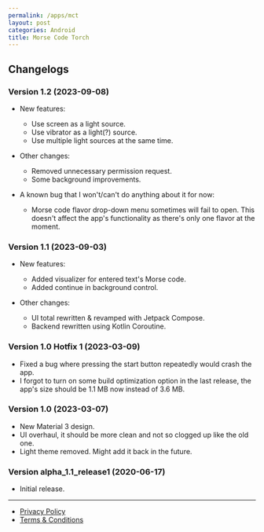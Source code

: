 ```yaml
---
permalink: /apps/mct
layout: post
categories: Android
title: Morse Code Torch
---
```


## Changelogs

### Version 1.2 (2023-09-08)

- New features:
    - Use screen as a light source.
    - Use vibrator as a light(?) source.
    - Use multiple light sources at the same time.

- Other changes:
    - Removed unnecessary permission request.
    - Some background improvements.

- A known bug that I won't/can't do anything about it for now:
    - Morse code flavor drop-down menu sometimes will fail to open. This doesn't affect the app's functionality as there's only one flavor at the moment.

### Version 1.1 (2023-09-03)

- New features:
    - Added visualizer for entered text's Morse code.
    - Added continue in background control.

- Other changes:
    - UI total rewritten & revamped with Jetpack Compose.
    - Backend rewritten using Kotlin Coroutine.

### Version 1.0 Hotfix 1 (2023-03-09)

- Fixed a bug where pressing the start button repeatedly would crash the app.
- I forgot to turn on some build optimization option in the last release, the app's size should be 1.1 MB now instead of 3.6 MB.

### Version 1.0 (2023-03-07)

- New Material 3 design.
- UI overhaul, it should be more clean and not so clogged up like the old one.
- Light theme removed. Might add it back in the future.

### Version alpha_1.1_release1 (2020-06-17)

- Initial release.

---

- [Privacy Policy](/legal/mct/privacy.html)
- [Terms & Conditions](/legal/mct/terms.html)
